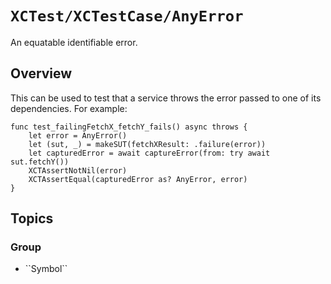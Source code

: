 # ``XCTest/XCTestCase/AnyError``

An equatable identifiable error.

## Overview

This can be used to test that a service throws the error passed to one of its dependencies.
For example:

```
func test_failingFetchX_fetchY_fails() async throws {
    let error = AnyError()
    let (sut, _) = makeSUT(fetchXResult: .failure(error))
    let capturedError = await captureError(from: try await sut.fetchY())
    XCTAssertNotNil(error)
    XCTAssertEqual(capturedError as? AnyError, error)
}
```

## Topics

### Group

- <!--@START_MENU_TOKEN@-->``Symbol``<!--@END_MENU_TOKEN@-->
